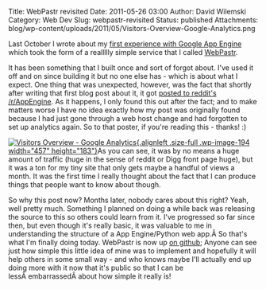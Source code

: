 Title: WebPastr revisited
Date: 2011-05-26 03:00
Author: David Wilemski
Category: Web Dev
Slug: webpastr-revisited
Status: published
Attachments: blog/wp-content/uploads/2011/05/Visitors-Overview-Google-Analytics.png

Last October I wrote about my [first experience with Google App
Engine](http://oromis.davidwilemski.com/blog/85/building-a-quick-and-dirty-web-service-on-google-app-engine-webpastr/)
which took the form of a reallllly simple service that I called
[WebPastr](http://webpastr.appspot.com).

It has been something that I built once and sort of forgot about. I\'ve
used it off and on since building it but no one else has - which is
about what I expect. One thing that was unexpected, however, was the
fact that shortly after writing that first blog post about it, it got
[posted to reddit\'s
/r/AppEngine](http://www.reddit.com/r/AppEngine/comments/drlmx/building_a_quick_and_dirty_web_service_on_google/).
As it happens, I only found this out after the fact; and to make matters
worse I have no idea exactly how my post was originally found because I
had just gone through a web host change and had forgotten to set up
analytics again. So to that poster, if you\'re reading this - thanks! :)

[![](http://oromis.davidwilemski.com/blog/wp-content/uploads/2011/05/Visitors-Overview-Google-Analytics.png "Visitors Overview - Google Analytics"){.alignleft
.size-full .wp-image-194 width="457"
height="183"}](http://oromis.davidwilemski.com/blog/191/webpastr-revisited/visitors-overview-google-analytics/)As
you can see, it was by no means a huge amount of traffic (huge in the
sense of reddit or Digg front page huge), but it was a ton for my tiny
site that only gets maybe a handful of views a month. It was the first
time I really thought about the fact that I can produce things that
people want to know about though.

So why this post now? Months later, nobody cares about this right? Yeah,
well pretty much. Something I planned on doing a while back was
releasing the source to this so others could learn from it. I\'ve
progressed so far since then, but even though it\'s really basic, it was
valuable to me in understanding the structure of a App Engine/Python web
app.Â So that\'s what I\'m finally doing today. WebPastr is now up [on
github](http://github.com/davidwilemski/webpastr); Anyone can see just
how simple this little idea of mine was to implement and hopefully it
will help others in some small way - and who knows maybe I\'ll actually
end up doing more with it now that it\'s public so that I can be
lessÂ embarrassedÂ about how simple it really is!
